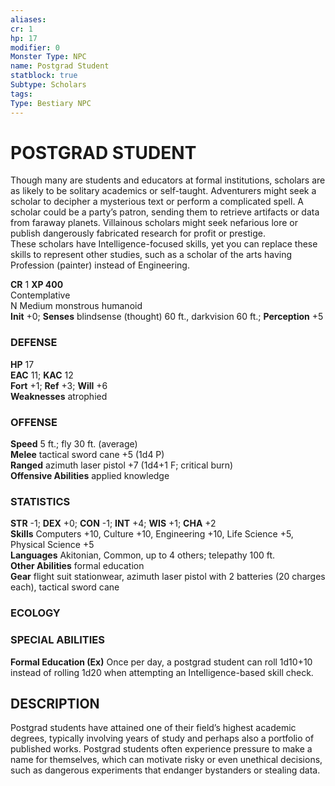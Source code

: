 ```yaml
---
aliases: 
cr: 1
hp: 17
modifier: 0
Monster Type: NPC
name: Postgrad Student
statblock: true
Subtype: Scholars
tags: 
Type: Bestiary NPC
---
```

# POSTGRAD STUDENT
Though many are students and educators at formal institutions, scholars are as likely to be solitary academics or self-taught. Adventurers might seek a scholar to decipher a mysterious text or perform a complicated spell. A scholar could be a party’s patron, sending them to retrieve artifacts or data from faraway planets. Villainous scholars might seek nefarious lore or publish dangerously fabricated research for profit or prestige.  
These scholars have Intelligence-focused skills, yet you can replace these skills to represent other studies, such as a scholar of the arts having Profession (painter) instead of Engineering.

**CR** 1
**XP 400**  
Contemplative  
N Medium monstrous humanoid  
**Init** +0; **Senses** blindsense (thought) 60 ft., darkvision 60 ft.; **Perception** +5  

### DEFENSE

**HP** 17  
**EAC** 11; **KAC** 12  
**Fort** +1; **Ref** +3; **Will** +6  
**Weaknesses** atrophied

### OFFENSE

**Speed** 5 ft.; fly 30 ft. (average)  
**Melee** tactical sword cane +5 (1d4 P)  
**Ranged** azimuth laser pistol +7 (1d4+1 F; critical burn)  
**Offensive Abilities** applied knowledge

### STATISTICS

**STR** -1; **DEX** +0; **CON** -1; **INT** +4; **WIS** +1; **CHA** +2  
**Skills** Computers +10, Culture +10, Engineering +10, Life Science +5, Physical Science +5  
**Languages** Akitonian, Common, up to 4 others; telepathy 100 ft.  
**Other Abilities** formal education  
**Gear** flight suit stationwear, azimuth laser pistol with 2 batteries (20 charges each), tactical sword cane

### ECOLOGY

### SPECIAL ABILITIES

**Formal Education (Ex)** Once per day, a postgrad student can roll 1d10+10 instead of rolling 1d20 when attempting an Intelligence-based skill check.

## DESCRIPTION

Postgrad students have attained one of their field’s highest academic degrees, typically involving years of study and perhaps also a portfolio of published works. Postgrad students often experience pressure to make a name for themselves, which can motivate risky or even unethical decisions, such as dangerous experiments that endanger bystanders or stealing data.